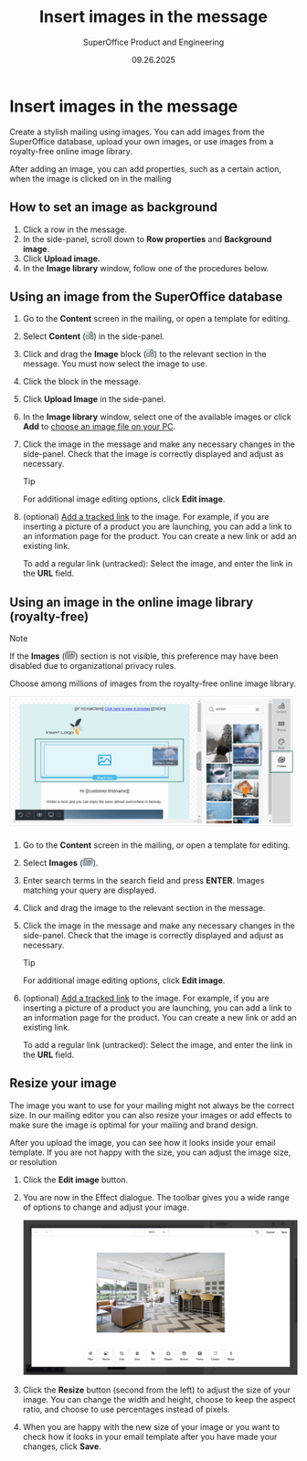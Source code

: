 ﻿---
uid: help-en-mailing-add-image
title: Insert images in the message
description: Using carefully chosen images in your mailings can make a powerful impact on your results. You can upload your own images, or use one of the millions of images powered by Unsplash, Pexels, Pixabay in the online image library.
keywords: Marketing, image
author: SuperOffice Product and Engineering
date: 09.26.2025
version: 10.5
content_type: howto
category: marketing
license: marketingessentials
audience: person
audience_tooltip: SuperOffice Marketing
language: en
---

# Insert images in the message

Create a stylish mailing using images. You can add images from the SuperOffice database, upload your own images, or use images from a royalty-free online image library.

After adding an image, you can add properties, such as a certain action, when the image is clicked on in the mailing

## How to set an image as background

1. Click a row in the message.
2. In the side-panel, scroll down to **Row properties** and **Background image**.
3. Click **Upload image**.
4. In the **Image library** window, follow one of the procedures below.

## Using an image from the SuperOffice database

1. Go to the **Content** screen in the mailing, or open a template for editing.

2. Select **Content** (![icon][img1]) in the side-panel.

3. Click and drag the **Image** block (![icon][img1]) to the relevant section in the message. You must now select the image to use.

4. Click the block in the message.

5. Click **Upload Image** in the side-panel.

6. In the **Image library** window, select one of the available images or click **Add** to [choose an image file on your PC][1].

7. Click the image in the message and make any necessary changes in the side-panel. Check that the image is correctly displayed and adjust as necessary.

    > [!TIP]
    > For additional image editing options, click **Edit image**.

8. (optional) [Add a tracked link][2] to the image. For example, if you are inserting a picture of a product you are launching, you can add a link to an information page for the product. You can create a new link or add an existing link.

    To add a regular link (untracked): Select the image, and enter the link in the **URL** field.

## Using an image in the online image library (royalty-free)

> [!NOTE]
> If the **Images** (![icon][img2]) section is not visible, this preference may have been disabled due to organizational privacy rules.

Choose among millions of images from the royalty-free online image library.

![Insert image with drag and drop from the online image library -screenshot][img3]

1. Go to the **Content** screen in the mailing, or open a template for editing.

2. Select **Images** (![icon][img2]).

3. Enter search terms in the search field and press **ENTER**. Images matching your query are displayed.

4. Click and drag the image to the relevant section in the message.

5. Click the image in the message and make any necessary changes in the side-panel. Check that the image is correctly displayed and adjust as necessary.

    > [!TIP]
    > For additional image editing options, click **Edit image**.

6. (optional) [Add a tracked link][2] to the image. For example, if you are inserting a picture of a product you are launching, you can add a link to an information page for the product. You can create a new link or add an existing link.

    To add a regular link (untracked): Select the image, and enter the link in the **URL** field.

## Resize your image

The image you want to use for your mailing might not always be the correct size. In our mailing editor you can also resize your images or add effects to make sure the image is optimal for your mailing and brand design.

After you upload the image, you can see how it looks inside your email template. If you are not happy with the size, you can adjust the image size, or resolution

1. Click the **Edit image** button.

1. You are now in the Effect dialogue. The toolbar gives you a wide range of options to change and adjust your image.

    ![Click the Resize button to resize your image -screenshot][img6]

1. Click the **Resize** button (second from the left) to adjust the size of your image. You can change the width and height, choose to keep the aspect ratio, and choose to use percentages instead of pixels.

1. When you are happy with the new size of your image or you want to check how it looks in your email template after you have made your changes, click **Save**.

<!-- Referenced links -->
[1]: ../../learn/add-images.md
[2]: add-tracked-link-to-msg.md

<!-- Referenced images -->
[img1]: ../../../../media/icons/marketing-and-forms/side-panel-content-small.png
[img2]: ../../../../media/icons/marketing-and-forms/side-panel-images-small.png
[img3]: ../../../../media/loc/en/marketing/mailing-image-add-from-onlinelibrary.png
[img6]: ../../../../media/loc/en/marketing/edit-image.png
